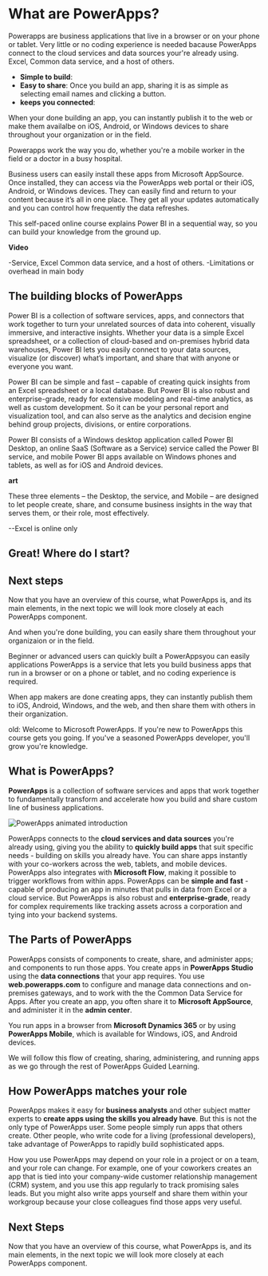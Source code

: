 # What are PowerApps?
Powerapps are business applications that live in a browser or on your phone or tablet. Very little or no coding experience is needed bacause PowerApps connect to the cloud services and data sources your're already using. Excel, Common data service, and a host of others.
- **Simple to build**:
- **Easy to share**: Once you build an app, sharing it is as simple as selecting email names and clicking a button.
- **keeps you connected**: 

When your done building an app, you can instantly publish it to the web or make them availalbe on iOS, Android, or Windows devices to share throughout your organization or in the field.

Powerapps work the way you do, whether you're a mobile worker in the field or a doctor in a busy hospital.

Business users can easily install these apps from Microsoft AppSource. Once installed, they can access via the PowerApps web portal or their iOS, Android, or Windows devices. They can easily find and return to your content because it’s all in one place. They get all your updates automatically and you can control how frequently the data refreshes.

This self-paced online course explains Power BI in a sequential way, so you can build your knowledge from the ground up.


**Video**

-Service, Excel Common data service, and a host of others.
-Limitations or overhead in main body

## The building blocks of PowerApps
Power BI is a collection of software services, apps, and connectors that work together to turn your unrelated sources of data into coherent, visually immersive, and interactive insights. Whether your data is a simple Excel spreadsheet, or a collection of cloud-based and on-premises hybrid data warehouses, Power BI lets you easily connect to your data sources, visualize (or discover) what’s important, and share that with anyone or everyone you want.

Power BI can be simple and fast – capable of creating quick insights from an Excel spreadsheet or a local database. But Power BI is also robust and enterprise-grade, ready for extensive modeling and real-time analytics, as well as custom development. So it can be your personal report and visualization tool, and can also serve as the analytics and decision engine behind group projects, divisions, or entire corporations.

Power BI consists of a Windows desktop application called Power BI Desktop, an online SaaS (Software as a Service) service called the Power BI service, and mobile Power BI apps available on Windows phones and tablets, as well as for iOS and Android devices.

**art**

These three elements – the Desktop, the service, and Mobile – are designed to let people create, share, and consume business insights in the way that serves them, or their role, most effectively.

--Excel is online only


## Great! Where do I start?

## Next steps
Now that you have an overview of this course, what PowerApps is, and its main elements, in the next topic we will look more closely at each PowerApps component.


And when you're done building, you can easily share them throughout your organizaion or in the field.


Beginner or advanced users can quickly built a PowerAppsyou can easily applications PowerApps is a service that lets you build business apps that run in a browser or on a phone or tablet, and no coding experience is required. 

When app makers are done creating apps, they can instantly publish them to iOS, Android, Windows, and the web, and then share them with others in their organization.



old:
Welcome to Microsoft PowerApps. If you're new to PowerApps this course gets you going. If you've a seasoned PowerApps developer, you'll grow you're knowledge. 

## What is PowerApps?
**PowerApps** is a collection of software services and apps that work together to fundamentally transform and accelerate how you build and share custom line of business applications.

![PowerApps animated introduction](./media/learning-introducing-powerapps/powerapps-intro.gif)

PowerApps connects to the **cloud services and data sources** you're already using, giving you the ability to **quickly build apps** that suit specific needs - building on skills you already have. You can share apps instantly with your co-workers across the web, tablets, and mobile devices. PowerApps also integrates with **Microsoft Flow**, making it possible to trigger workflows from within apps. PowerApps can be **simple and fast**  -  capable of producing an app in minutes that pulls in data from Excel or a cloud service. But PowerApps is also robust and **enterprise-grade**, ready for complex requirements like tracking assets across a corporation and tying into your backend systems.

## The Parts of PowerApps
PowerApps consists of components to create, share, and administer apps; and components to run those apps. You create apps in  **PowerApps Studio** using the **data connections** that your app requires. You use **web.powerapps.com** to configure and manage data connections and on-premises gateways, and to work with the the Common Data Service for Apps. After you create an app, you often share it to **Microsoft AppSource**, and administer it in the **admin center**.

You run apps in a browser from **Microsoft Dynamics 365** or by using **PowerApps Mobile**, which is available for Windows, iOS, and Android devices.

We will follow this flow of creating, sharing, administering, and running apps as we go through the rest of PowerApps Guided Learning.

## How PowerApps matches your role
PowerApps makes it easy for **business analysts** and other subject matter experts to **create apps using the skills you already have**. But this is not the only type of PowerApps user. Some people simply run apps that others create. Other people, who write code for a living (professional developers), take advantage of PowerApps to rapidly build sophisticated apps.

How you use PowerApps may depend on your role in a project or on a team, and your role can change. For example, one of your coworkers creates an app that is tied into your company-wide customer relationship management (CRM) system, and you use this app regularly to track promising sales leads. But you might also write apps yourself and share them within your workgroup because your close colleagues find those apps very useful.

## Next Steps
Now that you have an overview of this course, what PowerApps is, and its main elements, in the next topic we will look more closely at each PowerApps component.


